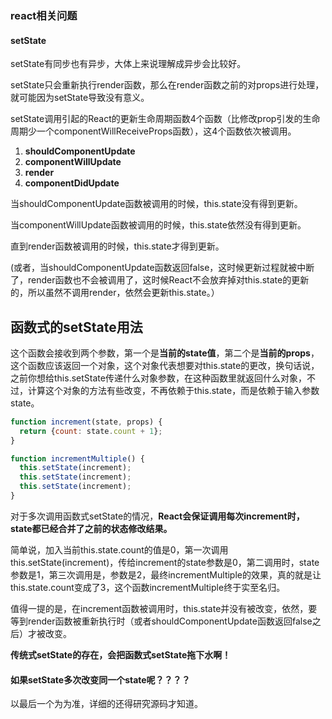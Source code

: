 ### react相关问题



#### setState

setState有同步也有异步，大体上来说理解成异步会比较好。

setState只会重新执行render函数，那么在render函数之前的对props进行处理，就可能因为setState导致没有意义。



setState调用引起的React的更新生命周期函数4个函数（比修改prop引发的生命周期少一个componentWillReceiveProps函数），这4个函数依次被调用。

1. **shouldComponentUpdate**
2. **componentWillUpdate**
3. **render**
4. **componentDidUpdate**

当shouldComponentUpdate函数被调用的时候，this.state没有得到更新。

当componentWillUpdate函数被调用的时候，this.state依然没有得到更新。

直到render函数被调用的时候，this.state才得到更新。

(或者，当shouldComponentUpdate函数返回false，这时候更新过程就被中断了，render函数也不会被调用了，这时候React不会放弃掉对this.state的更新的，所以虽然不调用render，依然会更新this.state。）





## 函数式的setState用法

这个函数会接收到两个参数，第一个是**当前的state值**，第二个是**当前的props**，这个函数应该返回一个对象，这个对象代表想要对this.state的更改，换句话说，之前你想给this.setState传递什么对象参数，在这种函数里就返回什么对象，不过，计算这个对象的方法有些改变，不再依赖于this.state，而是依赖于输入参数state。



```javascript
function increment(state, props) {
  return {count: state.count + 1};
}
```

```javascript
function incrementMultiple() {
  this.setState(increment);
  this.setState(increment);
  this.setState(increment);
}
```

对于多次调用函数式setState的情况，**React会保证调用每次increment时，state都已经合并了之前的状态修改结果。**

简单说，加入当前this.state.count的值是0，第一次调用this.setState(increment)，传给increment的state参数是0，第二调用时，state参数是1，第三次调用是，参数是2，最终incrementMultiple的效果，真的就是让this.state.count变成了3，这个函数incrementMultiple终于实至名归。

值得一提的是，在increment函数被调用时，this.state并没有被改变，依然，要等到render函数被重新执行时（或者shouldComponentUpdate函数返回false之后）才被改变。

**传统式setState的存在，会把函数式setState拖下水啊！**



#### 如果setState多次改变同一个state呢？？？？

以最后一个为为准，详细的还得研究源码才知道。